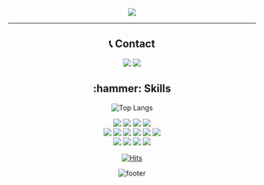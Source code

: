 <div align="center">
 
<img src="https://capsule-render.vercel.app/api?type=waving&color=auto&height=200&section=header&text=jonghyeon&fontSize=20" />
 
--- 

<h2 align="center"> 📞 Contact </h2>
<p>
  <a href="mailto:jonghyeonLee.90@gmail.com" target="_blank"><img src="https://img.shields.io/badge/jonghyeonLee.90@gmail.com-EA3245?style=flat-square&logo=Gmail&logoColor=white"/></a> <a href="https://www.linkedin.com/in/%EC%A2%85%ED%98%84-%EC%9D%B4-2562b3265/" target="_blank"><img src="https://img.shields.io/badge/jonghyeon-0A66C2?style=flat-square&logo=Linkedin&logoColor=white"/></a>
</p>

<h2 align="center"> :hammer: Skills </h2>

![Top Langs](https://github-readme-stats.vercel.app/api/top-langs/?username=jonghyeonleee&layout=compact&theme=ayu-mirage&card_width=500px)

<p align="center">
  <img src="https://img.shields.io/badge/Python-white?style=flat&logo=Python&logoColor=#3776AB"/>
  <img src="https://img.shields.io/badge/Java-007396?style=flat&logo=Java&logoColor=white"/></a>
  <img src="https://img.shields.io/badge/C++-000000?style=flat&logo=Cplusplus&logoColor=white"/>
  <img src="https://img.shields.io/badge/c%23-%23239120.svg?style=flat&logo=c-sharp&logoColor=white"/> 
  <br>
  <img src="https://img.shields.io/badge/HTML5-E34F26.svg?&style=flat&logo=HTML5&logoColor=white"/>
  <img src="https://img.shields.io/badge/CSS3-1572B6.svg?&style=flat&logo=CSS3&logoColor=white"/>
  <img src="https://img.shields.io/badge/JavaScript-F7DF1E?style=flat&logo=JavaScript&logoColor=white"/>
  <img src="https://img.shields.io/badge/TypeScript-3178C6.svg?&style=flat&logo=TypeScript&logoColor=white"/>
  <img src="https://img.shields.io/badge/-React-61DAFB?logo=react?&style=flat&logo=React&logoColor=black"/>
  <img src="https://img.shields.io/badge/-NextJs-121212?logo=NextJS?&style=flat&logo=NextJS&logoColor=black"/>
  <br>
  <img src="https://img.shields.io/badge/GitHub-gray?style=flat&logo=GitHub&logoColor=black"/>
  <img src="https://img.shields.io/badge/Git-blue?style=flat&logo=Git&logoColor=F05032"/>
  <img src="https://img.shields.io/badge/Docker-2496ED?style=flat&logo=Docker&logoColor=white"/>
  <img src="https://img.shields.io/badge/Linux-FCC624?style=flat&logo=Linux&logoColor=white"/>
</p>

[![Hits](https://hits.seeyoufarm.com/api/count/incr/badge.svg?url=https%3A%2F%2Fgithub.com%2FjonghyeonLeee%2Fhit-counter&count_bg=%2335A1DD&title_bg=%23104343&icon=&icon_color=%23E7E7E7&title=hits&edge_flat=true)](https://hits.seeyoufarm.com)

![footer](https://capsule-render.vercel.app/api?type=waving&color=random&height=121&animation=scaleIn&section=footer&fontColor=DBFEFE&fontSize=60&fontAlign=50&descAlignY=51&descAlign=50&rotate=1) 
</div>

